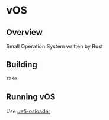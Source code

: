 vOS
================

## Overview
Small Operation System written by Rust

## Building
```sh
rake
```
## Running vOS
Use [uefi-osloader](https://github.com/fgken/uefi-osloader)

